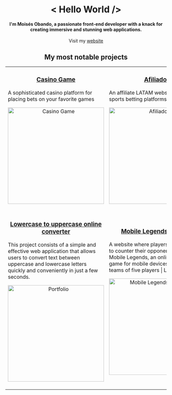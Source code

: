 <!-- Title -->
<h1 align="center"> < Hello World /> </h1>
<!-- Description -->
<h4 align="center"> I'm Moisés Obando, a passionate front-end developer with a knack for creating immersive and stunning web applications.</h4>
<!-- My Website -->
<p align="center">Visit my <a href="https://moisesobando.com/">website</a>
</p>
<!-- Projects -->
<h2 align="center">My most notable projects</h2>
<table>
  <tr>
     <!-- Casino -->
    <td align="center" width="50%">
      <h3>
        <a href="https://github.com/Lunox-code/casino-games-project.github.io"> Casino Game </a>
      </h3>
      <p align="start">A sophisticated casino platform for placing bets on your favorite games</p>
      <a href="https://casino-games-app.netlify.app/">
        <img align="center" src="https://github.com/Lunox-code/Lunox-code/blob/main/Visit_btn.png?raw=true" alt="Casino Game" width="300">
      </a>
      <br>
      <br>
    </td>
     <!-- Afiliados -->
    <td align="center" width="50%">
      <h3>
        <a href="https://github.com/Lunox-code/apuestas365"> Afiliados </a>
      </h3>
      <p align="start">An affiliate LATAM website for online sports betting platforms</p>
      <a href="https://afiliados.netlify.app/">
        <img align="center" src="https://github.com/Lunox-code/Lunox-code/blob/main/Visit_btn.png?raw=true" alt="Afiliados" width="300">
      </a>
      <br>
      <br>
    </td>
  </tr>
  <tr>
    <!-- Minúsculas a mayúsculas online  -->
    <td align="center" width="50%">
      <h3>
        <a href="https://github.com/Lunox-code/portfolio.github.io"> Lowercase to uppercase online converter </a>
      </h3>
      <p align="start">This project consists of a simple and effective web application that allows users to convert text between uppercase and lowercase letters quickly and conveniently in just a few seconds.</p>
      <a href="https://minusculasymayusculas.com/">
        <img align="center" src="https://github.com/Lunox-code/Lunox-code/blob/main/Visit_btn.png?raw=true" alt="Portfolio" width="300">
      </a>
      <br>
      <br>
    </td>
          <!-- Mobile Legends Counter-->
    <td align="center" width="50%">
      <h3>
        <a href="https://github.com/Lunox-code/rick-morty"> Mobile Legends Counter </a>
      </h3>
      <p align="start">A website where players can learn how to counter their opponents’ heroes in Mobile Legends, an online strategy game for mobile devices played in teams of five players | LATINO PAGE</p>
      <a href="https://mobilelegendscounter.com/">
        <img align="center" src="https://github.com/Lunox-code/Lunox-code/blob/main/Visit_btn.png?raw=true" alt="Mobile Legends Counter" width="300">
      </a>
      <br>
      <br>
    </td>
  </tr>
</table>
